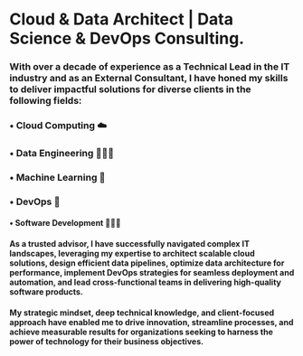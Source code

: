 # Cloud & Data Architect | Data Science & DevOps Consulting.


### With over a decade of experience as a Technical Lead in the IT industry and as an External Consultant, I have honed my skills to deliver impactful solutions for diverse clients in the following fields:

### • Cloud Computing ☁️
### • Data Engineering 👷🏻‍♂️
### • Machine Learning 🤖
### • DevOps 🦾
#### • Software Development 🧑🏻‍💻

#### As a trusted advisor, I have successfully navigated complex IT landscapes, leveraging my expertise to architect scalable cloud solutions, design efficient data pipelines, optimize data architecture for performance, implement DevOps strategies for seamless deployment and automation, and lead cross-functional teams in delivering high-quality software products.

#### My strategic mindset, deep technical knowledge, and client-focused approach have enabled me to drive innovation, streamline processes, and achieve measurable results for organizations seeking to harness the power of technology for their business objectives.
